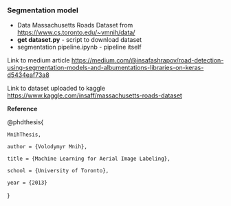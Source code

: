 ### Segmentation model

- Data Massachusetts Roads Dataset from https://www.cs.toronto.edu/~vmnih/data/
- **get dataset.py** - script to download dataset
- segmentation pipeline.ipynb - pipeline itself

Link to medium article 
https://medium.com/@insafashrapov/road-detection-using-segmentation-models-and-albumentations-libraries-on-keras-d5434eaf73a8

Link to dataset uploaded to kaggle https://www.kaggle.com/insaff/massachusetts-roads-dataset


**Reference**

@phdthesis{

    MnihThesis,

    author = {Volodymyr Mnih},
    
    title = {Machine Learning for Aerial Image Labeling},
    
    school = {University of Toronto},
    
    year = {2013}
    
}


